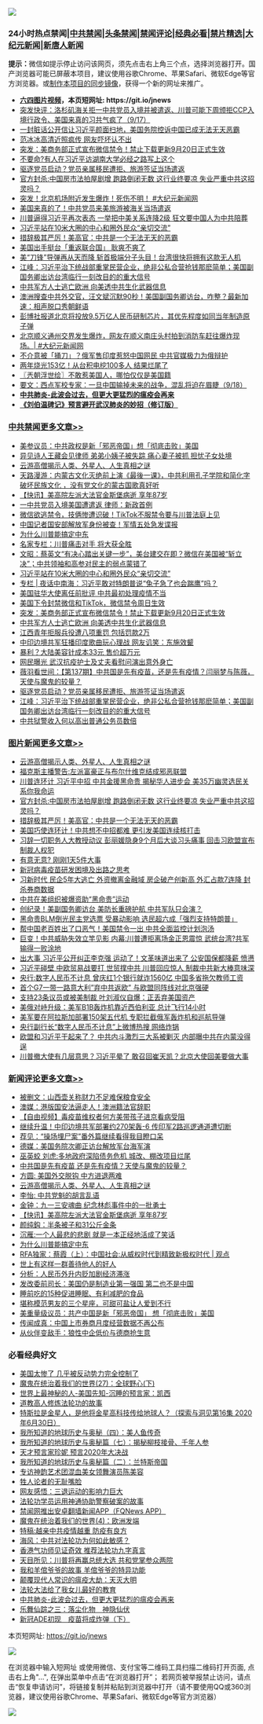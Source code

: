 ![](https://raw.githubusercontent.com/fqnews/bnews/master/64photo/fqnews-qr.jpg)

<div id="tt">
<h3>24小时热点禁闻|<a href="#%E4%B8%AD%E5%85%B1%E7%A6%81%E9%97%BB%E6%9B%B4%E5%A4%9A%E6%96%87%E7%AB%A0">中共禁闻</a>|<a href="#%E5%9B%BE%E7%89%87%E6%96%B0%E9%97%BB%E6%9B%B4%E5%A4%9A%E6%96%87%E7%AB%A0">头条禁闻</a>|<a href="#%E6%96%B0%E9%97%BB%E8%AF%84%E8%AE%BA%E6%9B%B4%E5%A4%9A%E6%96%87%E7%AB%A0">禁闻评论|<a href="#%E5%BF%85%E7%9C%8B%E7%BB%8F%E5%85%B8%E5%A5%BD%E6%96%87">经典必看|<a href="/video.md#%E7%A6%81%E7%89%87%E7%B2%BE%E9%80%89">禁片精选</a>|<a href="https://github.com/fqnews/djy/blob/master/gb/nf1351518.md#1">大纪元新闻</a>|<a href="https://github.com/fqnews/ntdtv/blob/master/gb/prog204.md#1">新唐人新闻</a></h3>
<div><b>提示：</b>微信如提示停止访问该网页，须先点击右上角三个点，选择浏览器打开。国产浏览器可能已屏蔽本项目，建议使用谷歌Chrome、苹果Safari、微软Edge等官方浏览器。或<a href="https://github.com/fqnews/bnews/blob/master/%E5%88%B6%E4%BD%9Cgit%E7%A6%81%E9%97%BB%E9%95%9C%E5%83%8F.md">制作本项目的同步镜像</a>，获得一个新的网址来推广。</div>
<ul>
<li><b><a href="http://d1.bdrive.tk/64.mp4" target="_blank">六四图片视频</a>，本页短网址: https://git.io/jnews</b></li>
<li><a href="/bannedvideo/20200918/1398605.md">突发快评：洛杉矶海关拒一中共党员入境并被遣返、川普可能下周颁拒CCP入境行政令、美国来真的习共气疯了（9/17）</a></li>
<li><a href="/bannedvideo/20200918/1398380.md">一封脏话公开信让习近平颜面扫地，美国务院控诉中国已成无法无天恶霸</a></li>
<li><a href="/yule/20200918/1398681.md">范冰冰高清近照疯传 网友吓坏认不出</a></li>
<li><a href="/cbnews/20200918/1398871.md">突发：美商务部正式宣布微信禁令！禁止下载更新9月20日正式生效</a></li>
<li><a href="/cnnews/20200919/1399016.md">不要命?有人在习近平访湖南大学必经之路写上这个</a></li>
<li><a href="/cbnews/20200918/1398637.md">驱逐党员启动？党员亲属移民遭拒、旅游签证当场遣返</a></li>
<li><a href="/topimagenews/20200918/1398855.md">官方封杀:中国房市法拍屋剧增 跑路倒闭无数 这行业终要凉 失业严重中共这招灵吗？</a></li>
<li><a href="/bannedvideo/20200919/1399026.md">突发！北京机场附近发生爆炸！死伤不明！ #大纪元新闻网</a></li>
<li><a href="/comments/20200918/1398846.md">美国来真的了！中共党员来美旅游被海关当场遣返</a></li>
<li><a href="/cnnews/20200918/1398928.md">川普逼得习近平再次表态 一举把中美关系连降2级 狂文要中国人为中共陪葬</a></li>
<li><a href="/cbnews/20200919/1399072.md">习近平站在10米大圈的中心和圈外民众“亲切交流”</a></li>
<li><a href="/topimagenews/20200918/1398671.md">措辞极其严厉！美高官：中共是一个无法无天的恶霸</a></li>
<li><a href="/cnnews/20200918/1398789.md">美国出手挺台「重返联合国」 耿爽不爽了</a></li>
<li><a href="/worldnews/20200918/1398720.md">美“刀锋”导弹再从天而降 斩首极端分子头目！台湾很快将拥有这款无人机</a></li>
<li><a href="/cbnews/20200918/1398663.md">江峰：习近平治下统战部重掌民营企业，绝非公私合营抢钱那麽简单；美国副国务卿出访台湾临行一刻改目的的重大信号</a></li>
<li><a href="/cbnews/20200918/1398753.md">中共军方人士逃亡欧洲 向美透中共生化武器信息</a></li>
<li><a href="/bannedvideo/20200918/1398592.md">澳洲搜查中共外交官，汪文斌沉默90秒！美国副国务卿访台，咋整？最新加速：相声脱口秀朝鲜语</a></li>
<li><a href="/headline/20200919/1398995.md">彭博社报道北京将投放9.5万亿人民币研制芯片，其优先程度如同当年制造原子弹</a></li>
<li><a href="/bannedvideo/20200919/1399063.md">北京顺义通州交界发生爆炸，网友在顺义南庄头村拍到消防车赶往爆炸现场。| #大纪元新闻网</a></li>
<li><a href="/cnnews/20200918/1398578.md">不介意被「捅刀」？俄军售印度惹怒中国网民 中共官媒极力为俄辩护</a></li>
<li><a href="/cnnews/20200918/1398667.md">两年烧光153亿！从台积电挖100多人 结果烂尾了</a></li>
<li><a href="/ssgc/20200919/1399009.md">〖兲朝浮世绘〗不敢惹美国人，哪怕仅仅是美国籍</a></li>
<li><a href="/bannedvideo/20200919/1399013.md">要文：西点军校专家：一旦中国输掉未来的战争，混乱将迫在眉睫（9/18）</a></li>
<li><b><a href="/comments/20200211/1275071.md" target="_blank">中共肺炎-此波会过去，但更大更猛烈的瘟疫会再来</a></b></li>
<li><b><a href="/comments/20200207/1272816.md" target="_blank">《刘伯温碑记》预言避开武汉肺炎的妙招（修订版）</a></b></li>
</ul>
</div>

<div class="catlist">
<h3><a href="/cbnews/" target="_blank">中共禁闻</a><span><a href="/cbnews/" target="_blank" rel="nofollow">更多文章>></a></span></h3>
<ul>
<li><a href="/cbnews/20200919/1399253.md" target="_blank">美参议员：中共政权是新「邪恶帝国」想「彻底击败」美国</a></li>
<li><a href="/cbnews/20200919/1399252.md" target="_blank">异见诗人王藏会见律师 弟弟小姨子被失踪 痛心妻子被抓 担忧子女处境</a></li>
<li><a href="/comments/20200919/82684.md" target="_blank">云游高僧揭示人类、外星人、人生真相之谜</a></li>
<li><a href="/cbnews/20200919/1399135.md" target="_blank">天路漫游：内蒙古文化灭绝前上演《最後一课》，中共利用孔子学院和简化字破坏民族文化 ，没有党文化的蒙古国歌真好听</a></li>
<li><a href="/comments/20200919/1399129.md" target="_blank">【快讯】美高院左派大法官金斯堡病逝 享年87岁</a></li>
<li><a href="/cbnews/20200919/1398956.md" target="_blank">一中共党员入境美国遭遣返 律师：新政首例</a></li>
<li><a href="/cbnews/20200919/1399011.md" target="_blank">微信欲逃禁令，技俩惨遭识破！TikTok不服禁令要与川普法庭上见</a></li>
<li><a href="/cbnews/20200919/1399073.md" target="_blank">中国记者国安部解放军身份被查！军情五处急发谍报</a></li>
<li><a href="/comments/20200919/1399079.md" target="_blank">为什么川普能搞定中东</a></li>
<li><a href="/cbnews/20200919/1399096.md" target="_blank">名家专栏：川普痛击对手 将大获全胜</a></li>
<li><a href="/cbnews/20200919/1399118.md" target="_blank">文昭：蔡英文“有决心踏出关键一步”，美台建交在即？微信在美国被“斩立决”；中共领袖和高参对民主的弱点蒙错了</a></li>
<li><a href="/cbnews/20200919/1399072.md" target="_blank">习近平站在10米大圈的中心和圈外民众“亲切交流”</a></li>
<li><a href="/cbnews/20200919/1399035.md" target="_blank">专栏 | 夜话中南海：习近平敢对特朗普说“兔子急了也会踹鹰”吗？</a></li>
<li><a href="/cbnews/20200919/1399028.md" target="_blank">美国驻华大使离任前批评 中共最初处理疫情不当</a></li>
<li><a href="/cbnews/20200918/1398952.md" target="_blank">美国下令封禁微信和TikTok，微信禁令周日生效</a></li>
<li><a href="/cbnews/20200918/1398871.md" target="_blank">突发：美商务部正式宣布微信禁令！禁止下载更新9月20日正式生效</a></li>
<li><a href="/cbnews/20200918/1398753.md" target="_blank">中共军方人士逃亡欧洲 向美透中共生化武器信息</a></li>
<li><a href="/cbnews/20200918/1398785.md" target="_blank">江西青年拒服兵役遭八项重罚 包括罚款2万</a></li>
<li><a href="/cbnews/20200918/1398736.md" target="_blank">中印边境共军狂播印度歌曲玩心理战 网友讥笑：东施效颦</a></li>
<li><a href="/cbnews/20200918/1398696.md" target="_blank">暴利？大陆美容针成本33元 售价超万元</a></li>
<li><a href="/cbnews/20200918/1398689.md" target="_blank">网民曝光 武汉抗疫护士及丈夫看慰问演出意外身亡</a></li>
<li><a href="/cbnews/20200918/1398684.md" target="_blank">薇羽看世间：【第137期】中共国是先有疫苗，还是先有疫情？闫丽梦与陈薇，天使与魔鬼的较量？</a></li>
<li><a href="/cbnews/20200918/1398637.md" target="_blank">驱逐党员启动？党员亲属移民遭拒、旅游签证当场遣返</a></li>
<li><a href="/cbnews/20200918/1398663.md" target="_blank">江峰：习近平治下统战部重掌民营企业，绝非公私合营抢钱那麽简单；美国副国务卿出访台湾临行一刻改目的的重大信号</a></li>
<li><a href="/cbnews/20200918/1398654.md" target="_blank">中共狱警收入何以高出普通公务员数倍</a></li>

</ul>
</div>
<div class="catlist">
<h3><a href="/topimagenews/" target="_blank">图片新闻</a><span><a href="/topimagenews/" target="_blank" rel="nofollow">更多文章>></a></span></h3>
<ul>
<li><a href="/comments/20200919/82684.md" target="_blank">云游高僧揭示人类、外星人、人生真相之谜</a></li>
<li><a href="/topimagenews/20200919/1399027.md" target="_blank">福克斯主播警告:左派富豪正与布尔什维克结成邪恶联盟</a></li>
<li><a href="/topimagenews/20200919/1398980.md" target="_blank">川普连环计 习近平中招 中共金援黑命贵 揭秘华人进步会 美35万幽灵选民关系你我命运</a></li>
<li><a href="/topimagenews/20200918/1398855.md" target="_blank">官方封杀:中国房市法拍屋剧增 跑路倒闭无数 这行业终要凉 失业严重中共这招灵吗？</a></li>
<li><a href="/topimagenews/20200918/1398671.md" target="_blank">措辞极其严厉！美高官：中共是一个无法无天的恶霸</a></li>
<li><a href="/topimagenews/20200918/1398542.md" target="_blank">美国巧使连环计！中共想不中招都难 更引发美国连续核打击</a></li>
<li><a href="/topimagenews/20200917/1398314.md" target="_blank">习辞一切职务人大教授动议 彭丽媛隐身9个月后大谈习头痛事 回击习欧盟宣布制裁人权犯</a></li>
<li><a href="/topimagenews/20200917/1398231.md" target="_blank">有意无意? 刚刚1天5件大事</a></li>
<li><a href="/comments/20200917/1029129.md" target="_blank">新冠病毒疫苗研发困境及出路之思考</a></li>
<li><a href="/topimagenews/20200917/1398208.md" target="_blank">习新时代 民企5年大逃亡 外资撤离金融域 房企破产创新高 外汇占款7连降 封杀券商数据</a></li>
<li><a href="/topimagenews/20200917/1398166.md" target="_blank">中共在美组织被爆资助“黑命贵”运动</a></li>
<li><a href="/topimagenews/20200917/1398096.md" target="_blank">创纪录！美副国务卿访台 美防长重磅护航 中共军队只会演？</a></li>
<li><a href="/topimagenews/20200917/1398029.md" target="_blank">黑命贵BLM倒光民主党选票 受暴动影响 选民超六成「强烈支持特朗普」</a></li>
<li><a href="/topimagenews/20200917/1398027.md" target="_blank">帮中国老百姓出了口恶气！美国禁令一出 中共全面监控计划泡汤</a></li>
<li><a href="/topimagenews/20200917/1397683.md" target="_blank">巨变！中共威胁失效立竿见影 内幕:川普遭拒离场金正恩震惊 武统台湾?共军输得一败涂地</a></li>
<li><a href="/topimagenews/20200916/1397636.md" target="_blank">出大事 习近平公开纠正李克强 运动了！文革味道出来了 公安国保都降薪 愤懑</a></li>
<li><a href="/topimagenews/20200916/1397568.md" target="_blank">习近平碰壁 中欧贸易战要打 世贸撑中共 川普回应惊人 制裁中共新大棒意味深</a></li>
<li><a href="/topimagenews/20200916/1397492.md" target="_blank">央行:数字人民币不计息 曾庆红1个银行就诈1560亿 中国多省拖欠教师工资</a></li>
<li><a href="/topimagenews/20200916/1397450.md" target="_blank">首个G7一带一路意大利&#8221;弃中共返欧&#8221; 与欧盟同阵线对北京强硬</a></li>
<li><a href="/topimagenews/20200916/1397396.md" target="_blank">支持23条议员或被美制裁 叶刘淑仪自爆：正丢弃美国资产</a></li>
<li><a href="/topimagenews/20200916/1397395.md" target="_blank">美俄对峙升级：美军B1B轰炸机靠近西伯利亚 总计飞行14小时</a></li>
<li><a href="/topimagenews/20200916/1397334.md" target="_blank">美军要在阿拉斯加部署150架五代机 专职拦截俄军轰炸机和巡航导弹</a></li>
<li><a href="/topimagenews/20200916/1397317.md" target="_blank">央行副行长“数字人民币不计息”上微博热搜 网络炸锅</a></li>
<li><a href="/topimagenews/20200915/1397006.md" target="_blank">欧盟和习近平干起来了？ 中共内斗激烈三大系被剿灭 内部曝中共在内蒙没得逞</a></li>
<li><a href="/topimagenews/20200915/1396933.md" target="_blank">川普撤大使有几层意思？习近平晕了 敢召回崔天凯？北京大使回美要做大事</a></li>

</ul>
</div>
<div class="catlist">
<h3><a href="/comments/" target="_blank">新闻评论</a><span><a href="/comments/" target="_blank" rel="nofollow">更多文章>></a></span></h3>
<ul>
<li><a href="/comments/20200919/1399259.md" target="_blank">被删文：山西壶关称财力不足难保粮食安全</a></li>
<li><a href="/comments/20200919/1399258.md" target="_blank">澳媒：港版国安法逼走人！澳洲籍法官辞职</a></li>
<li><a href="/comments/20200919/1399243.md" target="_blank">【自由视频】毒疫苗维权者何方美带孩子进京看病受阻</a></li>
<li><a href="/comments/20200919/1399242.md" target="_blank">继续升温！中印边境共军部署约270架轰-6 传印军2路巡逻通道遭切断</a></li>
<li><a href="/comments/20200919/1399230.md" target="_blank">荐见：“操场埋尸案”番外篇继续看得我目瞪口呆</a></li>
<li><a href="/comments/20200919/1399229.md" target="_blank">德媒：美国务院次卿正访台解放军台海军演</a></li>
<li><a href="/comments/20200919/1399228.md" target="_blank">巫英蛟 刘虎:多地政府深陷债务危机 城改、棚改项目烂尾</a></li>
<li><a href="/comments/20200919/1399227.md" target="_blank">中共国是先有疫苗 还是先有疫情？天使与魔鬼的较量？</a></li>
<li><a href="/comments/20200919/1399226.md" target="_blank">方圆: 美国外交脱钩 中方进退两难</a></li>
<li><a href="/comments/20200919/82684.md" target="_blank">云游高僧揭示人类、外星人、人生真相之谜</a></li>
<li><a href="/comments/20200919/1399147.md" target="_blank">李怡: 中共党魁的胡言乱语</a></li>
<li><a href="/comments/20200919/1399146.md" target="_blank">金钟：九一三安魂曲 纪念林彪事件中的一批勇士</a></li>
<li><a href="/comments/20200919/1399129.md" target="_blank">【快讯】美高院左派大法官金斯堡病逝 享年87岁</a></li>
<li><a href="/comments/20200919/1399122.md" target="_blank">颜纯鈎：半条被子和31公斤金条</a></li>
<li><a href="/comments/20200919/1399121.md" target="_blank">沉雁:一个人最悲的悲剧 就是一本正经地活成了笑话</a></li>
<li><a href="/comments/20200919/1399079.md" target="_blank">为什么川普能搞定中东</a></li>
<li><a href="/comments/20200919/1399093.md" target="_blank">RFA独家：蔡霞（上）：中国社会:从威权时代到精致新极权时代 | 观点</a></li>
<li><a href="/comments/20200919/1399102.md" target="_blank">世上有这样一群善待他人的好人</a></li>
<li><a href="/comments/20200919/1399101.md" target="_blank">分析：人民币外升内贬加剧经济滞涨</a></li>
<li><a href="/comments/20200919/1399100.md" target="_blank">发改委前司长：美国仍是制造业第一强国 第二也不是中国</a></li>
<li><a href="/comments/20200919/1399099.md" target="_blank">睡前吃的15种促进睡眠、有利减肥的食品</a></li>
<li><a href="/comments/20200919/1399098.md" target="_blank">堪称模范男友的三个星座，可甜可盐让人爱到不行</a></li>
<li><a href="/comments/20200919/1399090.md" target="_blank">美重量级议员：共产中国是新「邪恶帝国」 想「彻底击败」美国</a></li>
<li><a href="/comments/20200919/1399089.md" target="_blank">传闻成真：中国上市券商月度经营数据不再公布</a></li>
<li><a href="/comments/20200919/1399088.md" target="_blank">从伙伴变敌手：狼性中企低价与德商抢生意</a></li>

</ul>
</div>

<div class="catlist">
<h3>必看经典好文</h3>
<ul>
<li><a href="/comments/20200624/1349702.md" target="_blank">美国太惨了 几乎被反动势力完全控制了</a></li>
<li><a href="/comments/20181224/1052333.md" target="_blank">魔鬼在统治着我们的世界(27)：全球野心(下)</a></li>
<li><a href="/comments/20200605/783244.md" target="_blank">世界上最神秘的人-美国先知-沉睡的预言家：凯西</a></li>
<li><a href="/comments/20200805/1375080.md" target="_blank">道教高人修炼法轮功的故事</a></li>
<li><a href="/comments/20200712/1359460.md" target="_blank">特斯拉是金星人，是他将金星高科技传给地球人？（探索与洞见第16集 2020年6月30日）</a></li>
<li><a href="/tculture/xiulian/20170729/799172.md" target="_blank">我所知道的地球历史与奥秘（四）：美人鱼传奇</a></li>
<li><a href="/topimagenews/20171210/868397.md" target="_blank">我所知道的地球历史与奥秘篇（七）：揭秘柳枝接骨、千年人参</a></li>
<li><a href="/topimagenews/20200513/1327828.md" target="_blank">天才预言家珍妮 预言2020年大决战</a></li>
<li><a href="/tculture/xiulian/20170614/774347.md" target="_blank">我所知道的地球历史与奥秘篇（二）：兰特斯帝国</a></li>
<li><a href="/topimagenews/20180404/923380.md" target="_blank">专访神韵艺术团混血美女领舞演员陈美容</a></li>
<li><a href="/comments/20200606/783250.md" target="_blank">牲人论者的无耻嘴脸</a></li>
<li><a href="/cbnews/20200126/1265515.md" target="_blank">网友感悟：三退运动的影响力巨大</a></li>
<li><a href="/cbnews/20170626/780479.md" target="_blank">法轮功学员运用神通协助警察破案的故事</a></li>
<li><a href="/comments/20200503/1322531.md" target="_blank">禁闻网推出安卓翻墙新闻APP（FQNews APP）</a></li>
<li><a href="/topimagenews/20180522/946266.md" target="_blank">魔鬼在统治着我们的世界(4)：欧洲发端</a></li>
<li><a href="/ccpdope/20200425/1319297.md" target="_blank">特稿:越亲中共疫情越重 防疫有良方</a></li>
<li><a href="/comments/20191218/1228234.md" target="_blank">海风：中共对法轮功为何如此敏感？</a></li>
<li><a href="/comments/20200517/1330064.md" target="_blank">香港气功师见证奇效 推荐法轮功九字真言</a></li>
<li><a href="/comments/20200816/1381118.md" target="_blank">天目所见：川普将再赢总统大选 共和党掌参众两院</a></li>
<li><a href="/tculture/20200917/1398046.md" target="_blank">我和羊倌爷爷的故事 羊倌爷爷的特异功能</a></li>
<li><a href="/comments/20200619/783185.md" target="_blank">颠覆现代人常识的瘟疫大劫：天灭大明</a></li>
<li><a href="/cbnews/20200516/1329218.md" target="_blank">法轮大法给了我女儿最好的教育</a></li>
<li><a href="/comments/20200211/1275071.md" target="_blank">中共肺炎-此波会过去，但更大更猛烈的瘟疫会再来</a></li>
<li><a href="/tculture/20190101/1056889.md" target="_blank">乐舞仙踪之三：落尘化物　神隐仙伏</a></li>
<li><a href="/headline/20200908/1392940.md" target="_blank">新冠ADE初现　疫苗将成炸弹（下）</a></li>

</ul>
</div>

本页短网址: https://git.io/jnews

![](https://raw.githubusercontent.com/fqnews/bnews/master/64photo/fqnews-qr.jpg)

在浏览器中输入短网址 或使用微信、支付宝等二维码工具扫描二维码打开页面, 点击右上角"...", 在弹出菜单中点击“在浏览器打开”； 若网页被举报禁止访问，请点击“恢复申请访问”，将链接复制并粘贴到浏览器中打开（请不要使用QQ或360浏览器，建议使用谷歌Chrome、苹果Safari、微软Edge等官方浏览器）

![](https://raw.githubusercontent.com/fqnews/bnews/master/64photo/wx.jpg)